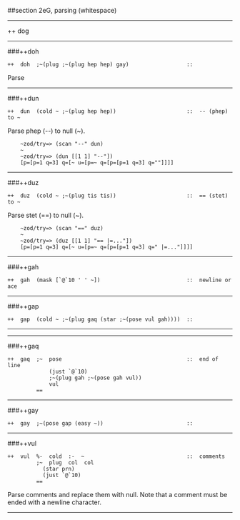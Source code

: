 ##section 2eG, parsing (whitespace)     

---

++  dog 

---

###++doh 

```
++  doh  ;~(plug ;~(plug hep hep) gay)                  ::
```

Parse 

---

###++dun

```
++  dun  (cold ~ ;~(plug hep hep))                      ::  -- (phep) to ~
```

Parse phep (--) to null (~).

        ~zod/try=> (scan "--" dun)
        ~
        ~zod/try=> (dun [[1 1] "--"])
        [p=[p=1 q=3] q=[~ u=[p=~ q=[p=[p=1 q=3] q=""]]]]

---

###++duz 

```
++  duz  (cold ~ ;~(plug tis tis))                      ::  == (stet) to ~
```

Parse stet (==) to null (~).

        ~zod/try=> (scan "==" duz)
        ~
        ~zod/try=> (duz [[1 1] "== |=..."])
        [p=[p=1 q=3] q=[~ u=[p=~ q=[p=[p=1 q=3] q=" |=..."]]]]

---

###++gah 

```
++  gah  (mask [`@`10 ' ' ~])                           ::  newline or ace
```

---

###++gap 

```
++  gap  (cold ~ ;~(plug gaq (star ;~(pose vul gah))))  ::
```
        
---

---

###++gaq

```
++  gaq  ;~  pose                                       ::  end of line
             (just `@`10)
             ;~(plug gah ;~(pose gah vul))
             vul
         ==
```

---
        
###++gay 

```
++  gay  ;~(pose gap (easy ~))                          ::
```
        
---
        
###++vul 

```
++  vul  %-  cold  :-  ~                                ::  comments
         ;~  plug  col  col
           (star prn)
           (just `@`10)
         ==
```

Parse comments and replace them with null.
Note that a comment must be ended with a newline character.

---


